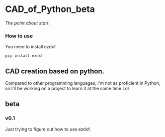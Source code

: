 # CAD_of_Python_beta
*The point about start.*

### How to use
You need to install ezdxf

```
pip install ezdxf
```

## CAD creation based on python.
Compared to other programming languages, I'm not as proficient in Python, so I'll be working on a project to learn it at the same time.Lol

## beta
### v0.1
Just trying to figure out how to use ezdxf.
